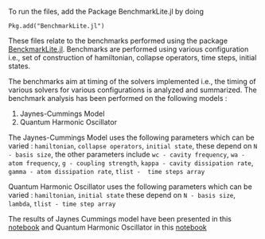 To run the files, add the Package BenchmarkLite.jl by doing

```
Pkg.add("BenchmarkLite.jl")
```

These files relate to the benchmarks performed using the package [BenckmarkLite.jl](https://github.com/lindahua/BenchmarkLite.jl).
Benchmarks are performed using various configuration i.e., set of construction of hamiltonian,  collapse operators,
time steps, initial states.

The benchmarks aim at timing of the solvers implemented i.e., the timing of various solvers for various
configurations is analyzed and summarized. The benchmark analysis has been performed on the following models :

1. Jaynes-Cummings Model
2. Quantum Harmonic Oscillator

The Jaynes-Cummings Model uses the following parameters which can be varied :
`hamiltonian`, `collapse operators`, `initial state`, these depend on `N - basis size`, the other parameters include
`wc - cavity frequency`, `wa - atom frequency`, `g - coupling strength`,  `kappa - cavity dissipation rate`,
`gamma - atom dissipation rate`, `tlist -  time steps array`

Quantum Harmonic Oscillator uses the following parameters which can be varied :
`hamiltonian`, `initial state` these depend on `N - basis size`, `lambda`, `tlist - time step array`

The results of Jaynes Cummings model have been presented in this [notebook](https://github.com/amitjamadagni/Notes-Notebooks/blob/master/Notebooks/Jaynes%20Cummings%20Benchmarks.ipynb)
and Quantum Harmonic Oscillator in this [notebook](https://github.com/amitjamadagni/Notes-Notebooks/blob/master/Notebooks/Quantum%20Harmonic%20Oscillator%20Benchmarks.ipynb)
